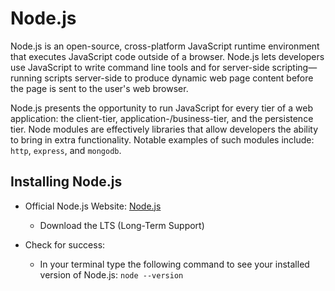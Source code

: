 # Node.js

Node.js is an open-source, cross-platform JavaScript runtime environment that executes JavaScript code outside of a browser. Node.js lets developers use JavaScript to write command line tools and for server-side scripting—running scripts server-side to produce dynamic web page content before the page is sent to the user's web browser.

Node.js presents the opportunity to run JavaScript for every tier of a web application: the client-tier, application-/business-tier, and the persistence tier. Node modules are effectively libraries that allow developers the ability to bring in extra functionality. Notable examples of such modules include: `http`, `express`, and `mongodb`.

## Installing Node.js

* Official Node.js Website: [Node.js](https://nodejs.org/en/)
    * Download the LTS (Long-Term Support)

* Check for success:
    * In your terminal type the following command to see your installed version of Node.js:  `node --version`
